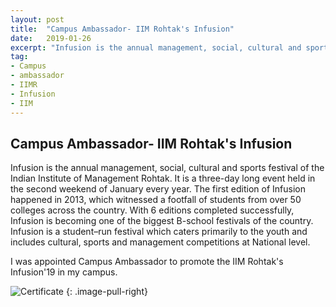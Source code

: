 ```yaml
---
layout: post
title:  "Campus Ambassador- IIM Rohtak's Infusion"
date:   2019-01-26
excerpt: "Infusion is the annual management, social, cultural and sports festival of the Indian Institute of Management Rohtak."
tag:
- Campus
- ambassador
- IIMR
- Infusion
- IIM
---
```


## Campus Ambassador- IIM Rohtak's Infusion

Infusion is the annual management, social, cultural and sports festival of the Indian Institute of Management Rohtak. It is a three-day long event held in the second weekend of January every year. The first edition of Infusion happened in 2013, which witnessed a footfall of students from over 50 colleges across the country.
With 6 editions completed successfully, Infusion is becoming one of the biggest B-school festivals of the country. Infusion is a student–run festival which caters primarily to the youth and includes cultural, sports and management competitions at National level.

I was appointed Campus Ambassador to promote the IIM Rohtak's Infusion'19 in my campus.

![Certificate](https://drive.google.com/file/d/0Bwl9kT_fuIocT0VYaGZ4VjhYN1pfZ3hMMEIyNGc5RmJ6SGNZ/preview)
{: .image-pull-right}

